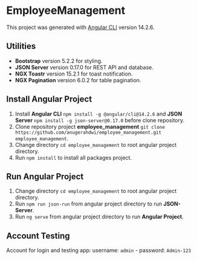 # EmployeeManagement

This project was generated with [Angular CLI](https://github.com/angular/angular-cli) version 14.2.6.

## Utilities

- **Bootstrap** version 5.2.2 for styling.
- **JSON Server** version 0.17.0 for REST API and database.
- **NGX Toastr** version 15.2.1 for toast notification.
- **NGX Pagination** version 6.0.2 for table pagination.

## Install Angular Project

1. Install **Angular CLI** `npm install -g @angular/cli@14.2.6` and **JSON Server** `npm install -g json-server@0.17.0` before clone repository.
2. Clone repository project **employee_management** `git clone https://github.com/anugerahdwi/employee_management.git employee_management`.
3. Change directory `cd employee_management` to root angular project directory.
4. Run `npm install` to install all packages project.

## Run Angular Project

1. Change directory `cd employee_management` to root angular project directory.
2. Run `npm run json-run` from angular project directory to run **JSON-Server**.
3. Run `ng serve` from angular project directory to run **Angular Project**.

## Account Testing

Account for login and testing app: 
username: `admin` - password: `Admin-123`

